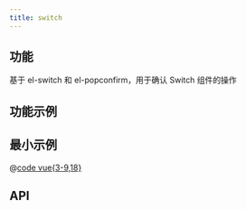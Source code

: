 ```yaml
---
title: switch
---
```


## 功能

基于 el-switch 和 el-popconfirm，用于确认 Switch 组件的操作

## 功能示例

<Example />

## 最小示例

@[code vue{3-9,18}](@/components/switch/docs/simple.vue)

## API

<Usage />

<script setup>
import Example from "@/components/switch/docs/example.vue";
import Usage from "@/components/switch/docs/usage.vue";
</script>